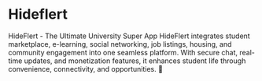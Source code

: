 # Hideflert
HideFlert - The Ultimate University Super App  HideFlert integrates student marketplace, e-learning, social networking, job listings, housing, and community engagement into one seamless platform. With secure chat, real-time updates, and monetization features, it enhances student life through convenience, connectivity, and opportunities. 🚀

